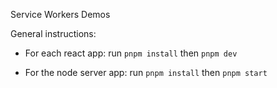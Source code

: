 Service Workers Demos

General instructions:

- For each react app: run `pnpm install` then `pnpm dev`

- For the node server app: run `pnpm install` then `pnpm start`
